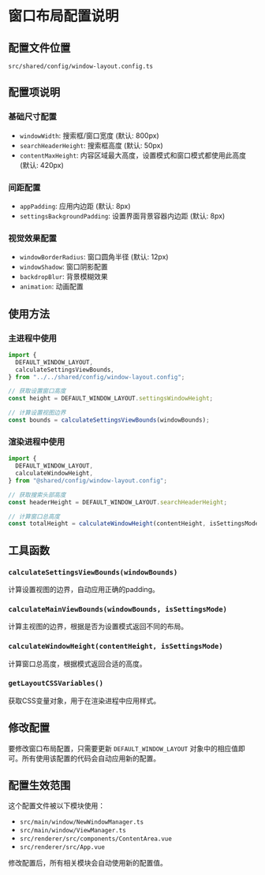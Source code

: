 # 窗口布局配置说明

## 配置文件位置

`src/shared/config/window-layout.config.ts`

## 配置项说明

### 基础尺寸配置

- `windowWidth`: 搜索框/窗口宽度 (默认: 800px)
- `searchHeaderHeight`: 搜索框高度 (默认: 50px)
- `contentMaxHeight`: 内容区域最大高度，设置模式和窗口模式都使用此高度 (默认: 420px)

### 间距配置

- `appPadding`: 应用内边距 (默认: 8px)
- `settingsBackgroundPadding`: 设置界面背景容器内边距 (默认: 8px)

### 视觉效果配置

- `windowBorderRadius`: 窗口圆角半径 (默认: 12px)
- `windowShadow`: 窗口阴影配置
- `backdropBlur`: 背景模糊效果
- `animation`: 动画配置

## 使用方法

### 主进程中使用

```typescript
import {
  DEFAULT_WINDOW_LAYOUT,
  calculateSettingsViewBounds,
} from "../../shared/config/window-layout.config";

// 获取设置窗口高度
const height = DEFAULT_WINDOW_LAYOUT.settingsWindowHeight;

// 计算设置视图边界
const bounds = calculateSettingsViewBounds(windowBounds);
```

### 渲染进程中使用

```typescript
import {
  DEFAULT_WINDOW_LAYOUT,
  calculateWindowHeight,
} from "@shared/config/window-layout.config";

// 获取搜索头部高度
const headerHeight = DEFAULT_WINDOW_LAYOUT.searchHeaderHeight;

// 计算窗口总高度
const totalHeight = calculateWindowHeight(contentHeight, isSettingsMode);
```

## 工具函数

### `calculateSettingsViewBounds(windowBounds)`

计算设置视图的边界，自动应用正确的padding。

### `calculateMainViewBounds(windowBounds, isSettingsMode)`

计算主视图的边界，根据是否为设置模式返回不同的布局。

### `calculateWindowHeight(contentHeight, isSettingsMode)`

计算窗口总高度，根据模式返回合适的高度。

### `getLayoutCSSVariables()`

获取CSS变量对象，用于在渲染进程中应用样式。

## 修改配置

要修改窗口布局配置，只需要更新 `DEFAULT_WINDOW_LAYOUT` 对象中的相应值即可。所有使用该配置的代码会自动应用新的配置。

## 配置生效范围

这个配置文件被以下模块使用：

- `src/main/window/NewWindowManager.ts`
- `src/main/window/ViewManager.ts`
- `src/renderer/src/components/ContentArea.vue`
- `src/renderer/src/App.vue`

修改配置后，所有相关模块会自动使用新的配置值。

